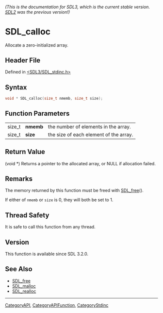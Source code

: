 ###### (This is the documentation for SDL3, which is the current stable version. [SDL2](https://wiki.libsdl.org/SDL2/) was the previous version!)
# SDL_calloc

Allocate a zero-initialized array.

## Header File

Defined in [<SDL3/SDL_stdinc.h>](https://github.com/libsdl-org/SDL/blob/main/include/SDL3/SDL_stdinc.h)

## Syntax

```c
void * SDL_calloc(size_t nmemb, size_t size);
```

## Function Parameters

|        |           |                                        |
| ------ | --------- | -------------------------------------- |
| size_t | **nmemb** | the number of elements in the array.   |
| size_t | **size**  | the size of each element of the array. |

## Return Value

(void *) Returns a pointer to the allocated array, or NULL if allocation
failed.

## Remarks

The memory returned by this function must be freed with
[SDL_free](SDL_free)().

If either of `nmemb` or `size` is 0, they will both be set to 1.

## Thread Safety

It is safe to call this function from any thread.

## Version

This function is available since SDL 3.2.0.

## See Also

- [SDL_free](SDL_free)
- [SDL_malloc](SDL_malloc)
- [SDL_realloc](SDL_realloc)

----
[CategoryAPI](CategoryAPI), [CategoryAPIFunction](CategoryAPIFunction), [CategoryStdinc](CategoryStdinc)

